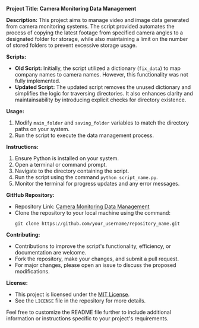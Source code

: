 **Project Title: Camera Monitoring Data Management**

**Description:**
This project aims to manage video and image data generated from camera monitoring systems. The script provided automates the process of copying the latest footage from specified camera angles to a designated folder for storage, while also maintaining a limit on the number of stored folders to prevent excessive storage usage.

**Scripts:**
- **Old Script:** Initially, the script utilized a dictionary (`fix_data`) to map company names to camera names. However, this functionality was not fully implemented.
- **Updated Script:** The updated script removes the unused dictionary and simplifies the logic for traversing directories. It also enhances clarity and maintainsability by introducing explicit checks for directory existence.

**Usage:**
1. Modify `main_folder` and `saving_folder` variables to match the directory paths on your system.
2. Run the script to execute the data management process.

**Instructions:**
1. Ensure Python is installed on your system.
2. Open a terminal or command prompt.
3. Navigate to the directory containing the script.
4. Run the script using the command `python script_name.py`.
5. Monitor the terminal for progress updates and any error messages.

**GitHub Repository:**
- Repository Link: [Camera Monitoring Data Management](https://github.com/your_username/repository_name)
- Clone the repository to your local machine using the command:
  ```
  git clone https://github.com/your_username/repository_name.git
  ```

**Contributing:**
- Contributions to improve the script's functionality, efficiency, or documentation are welcome.
- Fork the repository, make your changes, and submit a pull request.
- For major changes, please open an issue to discuss the proposed modifications.

**License:**
- This project is licensed under the [MIT License](https://opensource.org/licenses/MIT).
- See the `LICENSE` file in the repository for more details.

Feel free to customize the README file further to include additional information or instructions specific to your project's requirements.
